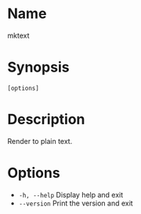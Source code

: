 # Name

mktext

# Synopsis

```
[options]
```

# Description

Render to plain text.

# Options

* `-h, --help` Display help and exit
* `--version` Print the version and exit

